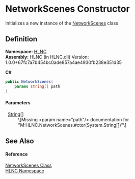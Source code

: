 # NetworkScenes Constructor


Initializes a new instance of the <a href="T_HLNC_NetworkScenes">NetworkScenes</a> class



## Definition
**Namespace:** <a href="N_HLNC">HLNC</a>  
**Assembly:** HLNC (in HLNC.dll) Version: 1.0.0+67fc7a7b454bc0ade857a4ae4930fb238e351d35

**C#**
``` C#
public NetworkScenes(
	params string[] path
)
```



#### Parameters
<dl><dt>  <a href="https://learn.microsoft.com/dotnet/api/system.string" target="_blank" rel="noopener noreferrer">String</a>[]</dt><dd>\[Missing &lt;param name="path"/&gt; documentation for "M:HLNC.NetworkScenes.#ctor(System.String[])"\]</dd></dl>

## See Also


#### Reference
<a href="T_HLNC_NetworkScenes">NetworkScenes Class</a>  
<a href="N_HLNC">HLNC Namespace</a>  
